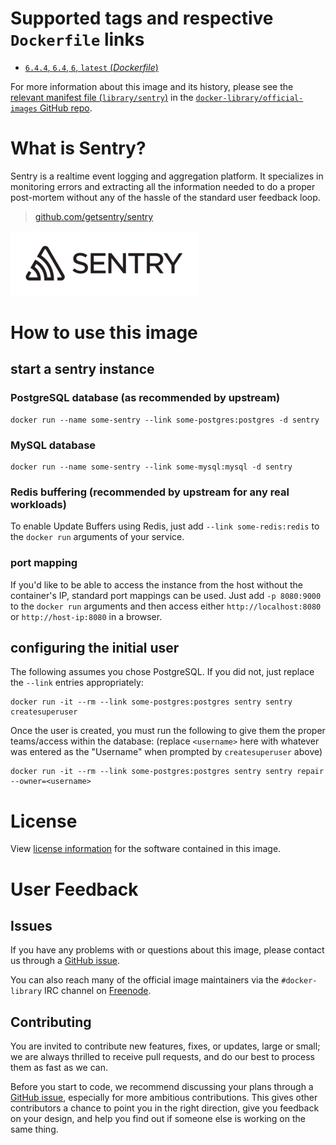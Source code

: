 # Supported tags and respective `Dockerfile` links

- [`6.4.4`, `6.4`, `6`, `latest` (*Dockerfile*)](https://github.com/docker-library/sentry/blob/e369849d190fe69c8d59793eb619258a772664f0/Dockerfile)

For more information about this image and its history, please see the [relevant
manifest file
(`library/sentry`)](https://github.com/docker-library/official-images/blob/master/library/sentry)
in the [`docker-library/official-images` GitHub
repo](https://github.com/docker-library/official-images).

# What is Sentry?

Sentry is a realtime event logging and aggregation platform. It specializes in
monitoring errors and extracting all the information needed to do a proper
post-mortem without any of the hassle of the standard user feedback loop.

> [github.com/getsentry/sentry](https://github.com/getsentry/sentry)

![logo](https://raw.githubusercontent.com/docker-library/docs/master/sentry/logo.png)

# How to use this image

## start a sentry instance

### PostgreSQL database (as recommended by upstream)

    docker run --name some-sentry --link some-postgres:postgres -d sentry

### MySQL database

    docker run --name some-sentry --link some-mysql:mysql -d sentry

### Redis buffering (recommended by upstream for any real workloads)

To enable Update Buffers using Redis, just add `--link some-redis:redis` to the
`docker run` arguments of your service.

### port mapping

If you'd like to be able to access the instance from the host without the
container's IP, standard port mappings can be used.  Just add `-p 8080:9000` to
the `docker run` arguments and then access either `http://localhost:8080` or
`http://host-ip:8080` in a browser.

## configuring the initial user

The following assumes you chose PostgreSQL.  If you did not, just replace the
`--link` entries appropriately:

    docker run -it --rm --link some-postgres:postgres sentry sentry createsuperuser

Once the user is created, you must run the following to give them the proper
teams/access within the database: (replace `<username>` here with whatever was
entered as the "Username" when prompted by `createsuperuser` above)

    docker run -it --rm --link some-postgres:postgres sentry sentry repair --owner=<username>

# License

View [license
information](https://github.com/getsentry/sentry/blob/master/LICENSE) for the
software contained in this image.

# User Feedback

## Issues

If you have any problems with or questions about this image, please contact us
 through a [GitHub issue](https://github.com/docker-library/sentry/issues).

You can also reach many of the official image maintainers via the
`#docker-library` IRC channel on [Freenode](https://freenode.net).

## Contributing

You are invited to contribute new features, fixes, or updates, large or small;
we are always thrilled to receive pull requests, and do our best to process them
as fast as we can.

Before you start to code, we recommend discussing your plans 
through a [GitHub issue](https://github.com/docker-library/sentry/issues), especially for more ambitious
contributions. This gives other contributors a chance to point you in the right
direction, give you feedback on your design, and help you find out if someone
else is working on the same thing.
